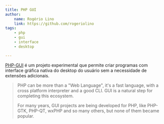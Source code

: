 ```yaml
---
title: PHP GUI
author:
    name: Rogério Lino
    link: https://github.com/rogeriolino
tags:
    - php
    - gui
    - interface
    - desktop

---
```


[PHP-GUI](https://github.com/gabrielrcouto/php-gui) é um projeto experimental que permite criar programas com interface gráfica nativa do desktop do usuário sem a necessidade de extensões adicionais.

>PHP can be more than a "Web Language", it's a fast language, with a cross platform interpreter and a good CLI. GUI is a natural step for completing this ecosystem.
>
>For many years, GUI projects are being developed for PHP, like PHP-GTK, PHP-QT, wxPHP and so many others, but none of them became popular.

